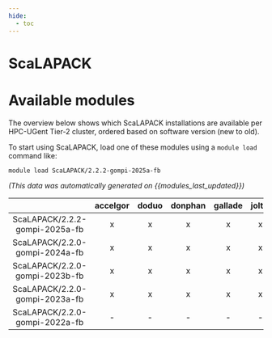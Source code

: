 ```yaml
---
hide:
  - toc
---
```


ScaLAPACK
=========

# Available modules


The overview below shows which ScaLAPACK installations are available per HPC-UGent Tier-2 cluster, ordered based on software version (new to old).

To start using ScaLAPACK, load one of these modules using a `module load` command like:

```shell
module load ScaLAPACK/2.2.2-gompi-2025a-fb
```

*(This data was automatically generated on {{modules_last_updated}})*

| |accelgor|doduo|donphan|gallade|joltik|litleo|shinx|
| :---: | :---: | :---: | :---: | :---: | :---: | :---: | :---: |
|ScaLAPACK/2.2.2-gompi-2025a-fb|x|x|x|x|x|x|x|
|ScaLAPACK/2.2.0-gompi-2024a-fb|x|x|x|x|x|x|x|
|ScaLAPACK/2.2.0-gompi-2023b-fb|x|x|x|x|x|x|x|
|ScaLAPACK/2.2.0-gompi-2023a-fb|x|x|x|x|x|x|x|
|ScaLAPACK/2.2.0-gompi-2022a-fb|-|-|-|-|-|x|x|
